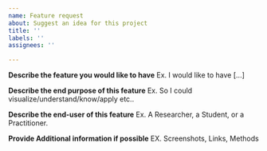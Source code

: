 ```yaml
---
name: Feature request
about: Suggest an idea for this project
title: ''
labels: ''
assignees: ''

---
```


**Describe the feature you would like to have**
Ex. I would like to have [...]

**Describe the end purpose of this feature**
Ex. So I could visualize/understand/know/apply etc..

**Describe the end-user of this feature**
Ex. A Researcher, a Student, or a Practitioner.

**Provide Additional information if possible**
EX. Screenshots, Links, Methods